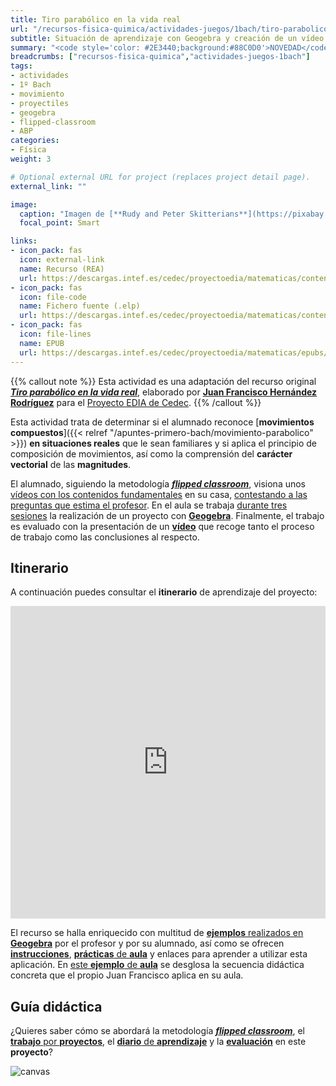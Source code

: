```yaml
---
title: Tiro parabólico en la vida real
url: "/recursos-fisica-quimica/actividades-juegos/1bach/tiro-parabolico-vida-real"
subtitle: Situación de aprendizaje con Geogebra y creación de un vídeo
summary: "<code style='color: #2E3440;background:#88C0D0'>NOVEDAD</code><br>Situación de aprendizaje con Geogebra y creación de un vídeo."
breadcrumbs: ["recursos-fisica-quimica","actividades-juegos-1bach"]
tags:
- actividades
- 1º Bach
- movimiento
- proyectiles
- geogebra
- flipped-classroom
- ABP
categories:
- Física
weight: 3

# Optional external URL for project (replaces project detail page).
external_link: ""

image:
  caption: "Imagen de [**Rudy and Peter Skitterians**](https://pixabay.com/es/users/skitterphoto-324082/) en [Pixabay](https://pixabay.com/es/)"
  focal_point: Smart

links:
- icon_pack: fas
  icon: external-link
  name: Recurso (REA)
  url: https://descargas.intef.es/cedec/proyectoedia/matematicas/contenidos/tiro_parabolico/index.html
- icon_pack: fas
  icon: file-code
  name: Fichero fuente (.elp)
  url: https://descargas.intef.es/cedec/proyectoedia/matematicas/contenidos/tiro_parabolico/tiro_parabolico.elp
- icon_pack: fas
  icon: file-lines
  name: EPUB
  url: https://descargas.intef.es/cedec/proyectoedia/matematicas/epubs/tiro_parabolico.epub
---
```


{{% callout note %}}
Esta actividad es una adaptación del recurso original [***Tiro parabólico en la vida real***](https://cedec.intef.es/experiencias-de-exito-convertidas-en-rea-tiro-parabolico-en-la-vida-real/), elaborado por [**Juan Francisco Hernández Rodríguez**](https://twitter.com/juanfisicahr) para el [Proyecto EDIA de Cedec](https://cedec.intef.es).
{{% /callout %}}

Esta actividad trata de determinar si el alumnado reconoce [**movimientos compuestos**]({{< relref "/apuntes-primero-bach/movimiento-parabolico" >}}) **en situaciones reales** que le sean familiares y si aplica el principio de composición de movimientos, así como la comprensión del **carácter vectorial** de las **magnitudes**.

El alumnado, siguiendo la metodología [***flipped classroom***](https://es.wikipedia.org/wiki/Aula_invertida), visiona unos [vídeos con los contenidos fundamentales](https://descargas.intef.es/cedec/proyectoedia/matematicas/contenidos/tiro_parabolico/objetivo_y_conocimiento_previo.html) en su casa, [contestando a las preguntas que estima el profesor](https://descargas.intef.es/cedec/proyectoedia/matematicas/contenidos/tiro_parabolico/procedimiento_fase_inicial.html). En el aula se trabaja [durante tres sesiones](https://descargas.intef.es/cedec/proyectoedia/matematicas/contenidos/tiro_parabolico/procedimiento_fase_desarrollo.html) la realización de un proyecto con [**Geogebra**](https://www.geogebra.org). Finalmente, el trabajo es evaluado con la presentación de un [**vídeo**](https://descargas.intef.es/cedec/proyectoedia/matematicas/contenidos/tiro_parabolico/producto_final.html) que recoge tanto el proceso de trabajo como las conclusiones al respecto.

## Itinerario

A continuación puedes consultar el **itinerario** de aprendizaje del proyecto:

<iframe src="https://cedec.intef.es/wp-admin/admin-ajax.php?action=h5p_embed&id=13" width="100%" height="500" frameborder="0" allowfullscreen="allowfullscreen"></iframe><script src="https://cedec.intef.es/wp-content/plugins/h5p/h5p-php-library/js/h5p-resizer.js" charset="UTF-8"></script>

El recurso se halla enriquecido con multitud de [**ejemplos** realizados en **Geogebra**](https://descargas.intef.es/cedec/proyectoedia/matematicas/contenidos/tiro_parabolico/herramienta_geogebra.html) por el profesor y por su alumnado, así como se ofrecen [**instrucciones**](https://descargas.intef.es/cedec/proyectoedia/matematicas/contenidos/tiro_parabolico/dnde_aprender_a_usar_geogebra.html), [**prácticas** de **aula**](https://descargas.intef.es/cedec/proyectoedia/matematicas/contenidos/tiro_parabolico/practicamos.html) y enlaces para aprender a utilizar esta aplicación. En [este **ejemplo** de **aula**](https://descargas.intef.es/cedec/proyectoedia/matematicas/contenidos/tiro_parabolico/ejemplo_en_un_aula.html) se desglosa la secuencia didáctica concreta que el propio Juan Francisco aplica en su aula.

## Guía didáctica

¿Quieres saber cómo se abordará la metodología [***flipped classroom***](https://es.wikipedia.org/wiki/Aula_invertida), el [**trabajo** por **proyectos**](https://es.wikipedia.org/wiki/Aprendizaje_basado_en_proyectos), el [**diario** de **aprendizaje**](https://descargas.intef.es/cedec/proyectoedia/matematicas/contenidos/tiro_parabolico/objetivo_y_conocimiento_previo.html#exe-dl-0) y la [**evaluación**](https://cedec.intef.es/rubrica/rubrica-para-evaluar-un-video-con-geogebra/) en este **proyecto**?

![canvas](https://descargas.intef.es/cedec/proyectoedia/matematicas/contenidos/tiro_parabolico/CANVAS.png "https://descargas.intef.es/cedec/proyectoedia/matematicas/contenidos/tiro_parabolico/_gua_didctica_.html")